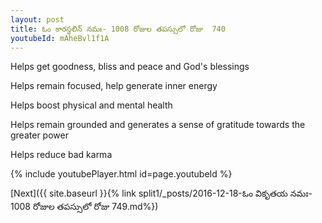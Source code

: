 ```yaml
---
layout: post
title: ఓం కారస్థలిన్ నమః- 1008 రోజుల తపస్సులో రోజు  740
youtubeId: mAheBvl1f1A
---
```

 
 
Helps get goodness, bliss and peace and God's blessings
 
Helps remain focused, help generate inner energy 
 
Helps boost physical and mental health 
 
Helps remain grounded and generates a sense of gratitude towards the greater power 
 
Helps reduce bad karma
 
 
 
 


{% include youtubePlayer.html id=page.youtubeId %}
 
[Next]({{ site.baseurl }}{% link  split1/_posts/2016-12-18-ఓం వికృతయ నమః- 1008 రోజుల తపస్సులో రోజు  749.md%})
 
